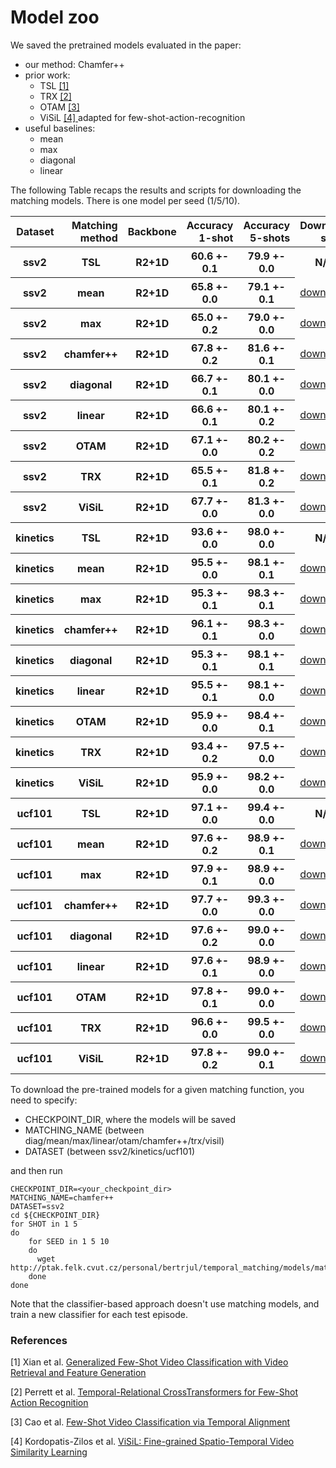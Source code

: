 # Model zoo

We saved the pretrained models evaluated in the paper:
* our method: Chamfer++
* prior work:
  * TSL [[1] ](#references)
  * TRX [[2] ](#references)
  * OTAM [[3] ](#references)
  * ViSiL [[4] ](#references) adapted for few-shot-action-recognition
* useful baselines:
  * mean
  * max
  * diagonal
  * linear

The following Table recaps the results and scripts for downloading the matching models. 
There is one model per seed (1/5/10).

<table>
  <thead>
    <tr style="text-align: right;">
      <th>Dataset</th>
      <th>Matching method</th>
      <th>Backbone</th>
      <th>Accuracy 1-shot</th>
      <th>Accuracy 5-shots</th>
      <th>Download script</th>
    </tr>
  </thead>
  <tbody>
    <tr>
      <th>ssv2</th>
      <th>TSL</th>
      <th>R2+1D</th>
      <th>60.6 +- 0.1</th>
      <th>79.9 +- 0.0</th>
      <th>N/A</th>
    </tr>
    <tr>
      <th>ssv2</th>
      <th>mean</th>
      <th>R2+1D</th>
      <th>65.8 +- 0.0</th>
      <th>79.1 +- 0.1</th>
      <td><a href="http://ptak.felk.cvut.cz/personal/bertrjul/temporal_matching/scripts/matching/ssv2/mean/download_ssv2_mean_5way_all_shots_all_seeds.sh">download</a></td>
    </tr>
    <tr>
      <th>ssv2</th>
      <th>max</th>
      <th>R2+1D</th>
      <th>65.0 +- 0.2</th>
      <th>79.0 +- 0.0</th>
      <td><a href="http://ptak.felk.cvut.cz/personal/bertrjul/temporal_matching/scripts/matching/ssv2/max/download_ssv2_max_5way_all_shots_all_seeds.sh">download</a></td>
    </tr>
    <tr>
      <th>ssv2</th>
      <th>chamfer++</th>
      <th>R2+1D</th>
      <th>67.8 +- 0.2</th>
      <th>81.6 +- 0.1</th>
      <td><a href="http://ptak.felk.cvut.cz/personal/bertrjul/temporal_matching/scripts/matching/ssv2/chamfer++/download_ssv2_chamfer++_5way_all_shots_all_seeds.sh">download</a></td>
    </tr>
    <tr>
      <th>ssv2</th>
      <th>diagonal</th>
      <th>R2+1D</th>
      <th>66.7 +- 0.1</th>
      <th>80.1 +- 0.0</th>
      <td><a href="http://ptak.felk.cvut.cz/personal/bertrjul/temporal_matching/scripts/matching/ssv2/diag/download_ssv2_diag_5way_all_shots_all_seeds.sh">download</a></td>
    </tr>
    <tr>
      <th>ssv2</th>
      <th>linear</th>
      <th>R2+1D</th>
      <th>66.6 +- 0.1</th>
      <th>80.1 +- 0.2</th>
      <td><a href="http://ptak.felk.cvut.cz/personal/bertrjul/temporal_matching/scripts/matching/ssv2/linear/download_ssv2_linear_5way_all_shots_all_seeds.sh">download</a></td>
    </tr>
    <tr>
      <th>ssv2</th>
      <th>OTAM</th>
      <th>R2+1D</th>
      <th>67.1 +- 0.0</th>
      <th>80.2 +- 0.2</th>
      <td><a href="http://ptak.felk.cvut.cz/personal/bertrjul/temporal_matching/scripts/matching/ssv2/otam/download_ssv2_otam_5way_all_shots_all_seeds.sh">download</a></td>
    </tr>
    <tr>
      <th>ssv2</th>
      <th>TRX</th>
      <th>R2+1D</th>
      <th>65.5 +- 0.1</th>
      <th>81.8 +- 0.2</th>
      <td><a href="http://ptak.felk.cvut.cz/personal/bertrjul/temporal_matching/scripts/matching/ssv2/trx/download_ssv2_trx_5way_all_shots_all_seeds.sh">download</a></td>
    </tr>
    <tr>
      <th>ssv2</th>
      <th>ViSiL</th>
      <th>R2+1D</th>
      <th>67.7 +- 0.0</th>
      <th>81.3 +- 0.0</th>
      <td><a href="http://ptak.felk.cvut.cz/personal/bertrjul/temporal_matching/scripts/matching/ssv2/visil/download_ssv2_visil_5way_all_shots_all_seeds.sh">download</a></td>
    </tr>
    <tr>
      <th>kinetics</th>
      <th>TSL</th>
      <th>R2+1D</th>
      <th>93.6 +- 0.0</th>
      <th>98.0 +- 0.0</th>
      <th>N/A</th>
    </tr>
    <tr>
      <th>kinetics</th>
      <th>mean</th>
      <th>R2+1D</th>
      <th>95.5 +- 0.0</th>
      <th>98.1 +- 0.1</th>
      <td><a href="http://ptak.felk.cvut.cz/personal/bertrjul/temporal_matching/scripts/matching/kinetics/mean/download_kinetics_mean_5way_all_shots_all_seeds.sh">download</a></td>
    </tr>
    <tr>
      <th>kinetics</th>
      <th>max</th>
      <th>R2+1D</th>
      <th>95.3 +- 0.1</th>
      <th>98.3 +- 0.1</th>
      <td><a href="http://ptak.felk.cvut.cz/personal/bertrjul/temporal_matching/scripts/matching/kinetics/max/download_kinetics_max_5way_all_shots_all_seeds.sh">download</a></td>
    </tr>
    <tr>
      <th>kinetics</th>
      <th>chamfer++</th>
      <th>R2+1D</th>
      <th>96.1 +- 0.1</th>
      <th>98.3 +- 0.0</th>
      <td><a href="http://ptak.felk.cvut.cz/personal/bertrjul/temporal_matching/scripts/matching/kinetics/chamfer++/download_kinetics_chamfer++_5way_all_shots_all_seeds.sh">download</a></td>
    </tr>
    <tr>
      <th>kinetics</th>
      <th>diagonal</th>
      <th>R2+1D</th>
      <th>95.3 +- 0.1</th>
      <th>98.1 +- 0.1</th>
      <td><a href="http://ptak.felk.cvut.cz/personal/bertrjul/temporal_matching/scripts/matching/kinetics/diag/download_kinetics_diag_5way_all_shots_all_seeds.sh">download</a></td>
    </tr>
    <tr>
      <th>kinetics</th>
      <th>linear</th>
      <th>R2+1D</th>
      <th>95.5 +- 0.1</th>
      <th>98.1 +- 0.0</th>
      <td><a href="http://ptak.felk.cvut.cz/personal/bertrjul/temporal_matching/scripts/matching/kinetics/linear/download_kinetics_linear_5way_all_shots_all_seeds.sh">download</a></td>
    </tr>
    <tr>
      <th>kinetics</th>
      <th>OTAM</th>
      <th>R2+1D</th>
      <th>95.9 +- 0.0</th>
      <th>98.4 +- 0.1</th>
      <td><a href="http://ptak.felk.cvut.cz/personal/bertrjul/temporal_matching/scripts/matching/kinetics/otam/download_kinetics_otam_5way_all_shots_all_seeds.sh">download</a></td>
    </tr>
    <tr>
      <th>kinetics</th>
      <th>TRX</th>
      <th>R2+1D</th>
      <th>93.4 +- 0.2</th>
      <th>97.5 +- 0.0</th>
      <td><a href="http://ptak.felk.cvut.cz/personal/bertrjul/temporal_matching/scripts/matching/kinetics/trx/download_kinetics_trx_5way_all_shots_all_seeds.sh">download</a></td>
    </tr>
    <tr>
      <th>kinetics</th>
      <th>ViSiL</th>
      <th>R2+1D</th>
      <th>95.9 +- 0.0</th>
      <th>98.2 +- 0.0</th>
      <td><a href="http://ptak.felk.cvut.cz/personal/bertrjul/temporal_matching/scripts/matching/kinetics/visil/download_kinetics_visil_5way_all_shots_all_seeds.sh">download</a></td>
    </tr>
    <tr>
      <th>ucf101</th>
      <th>TSL</th>
      <th>R2+1D</th>
      <th>97.1 +- 0.0</th>
      <th>99.4 +- 0.0</th>
      <th>N/A</th>
    </tr>
    <tr>
      <th>ucf101</th>
      <th>mean</th>
      <th>R2+1D</th>
      <th>97.6 +- 0.2</th>
      <th>98.9 +- 0.1</th>
      <td><a href="http://ptak.felk.cvut.cz/personal/bertrjul/temporal_matching/scripts/matching/ucf101/mean/download_ucf101_mean_5way_all_shots_all_seeds.sh">download</a></td>
    </tr>
    <tr>
      <th>ucf101</th>
      <th>max</th>
      <th>R2+1D</th>
      <th>97.9 +- 0.1</th>
      <th>98.9 +- 0.0</th>
      <td><a href="http://ptak.felk.cvut.cz/personal/bertrjul/temporal_matching/scripts/matching/ucf101/max/download_ucf101_max_5way_all_shots_all_seeds.sh">download</a></td>
    </tr>
    <tr>
      <th>ucf101</th>
      <th>chamfer++</th>
      <th>R2+1D</th>
      <th>97.7 +- 0.0</th>
      <th>99.3 +- 0.0</th>
      <td><a href="http://ptak.felk.cvut.cz/personal/bertrjul/temporal_matching/scripts/matching/ucf101/chamfer++/download_ucf101_chamfer++_5way_all_shots_all_seeds.sh">download</a></td>
    </tr>
    <tr>
      <th>ucf101</th>
      <th>diagonal</th>
      <th>R2+1D</th>
      <th>97.6 +- 0.2</th>
      <th>99.0 +- 0.0</th>
      <td><a href="http://ptak.felk.cvut.cz/personal/bertrjul/temporal_matching/scripts/matching/ucf101/diag/download_ucf101_diag_5way_all_shots_all_seeds.sh">download</a></td>
    </tr>
    <tr>
      <th>ucf101</th>
      <th>linear</th>
      <th>R2+1D</th>
      <th>97.6 +- 0.1</th>
      <th>98.9 +- 0.0</th>
      <td><a href="http://ptak.felk.cvut.cz/personal/bertrjul/temporal_matching/scripts/matching/ucf101/linear/download_ucf101_linear_5way_all_shots_all_seeds.sh">download</a></td>
    </tr>
    <tr>
      <th>ucf101</th>
      <th>OTAM</th>
      <th>R2+1D</th>
      <th>97.8 +- 0.1</th>
      <th>99.0 +- 0.0</th>
      <td><a href="http://ptak.felk.cvut.cz/personal/bertrjul/temporal_matching/scripts/matching/ucf101/otam/download_ucf101_otam_5way_all_shots_all_seeds.sh">download</a></td>
    </tr>
    <tr>
      <th>ucf101</th>
      <th>TRX</th>
      <th>R2+1D</th>
      <th>96.6 +- 0.0</th>
      <th>99.5 +- 0.0</th>
      <td><a href="http://ptak.felk.cvut.cz/personal/bertrjul/temporal_matching/scripts/matching/ucf101/trx/download_ucf101_trx_5way_all_shots_all_seeds.sh">download</a></td>
    </tr>
    <tr>
      <th>ucf101</th>
      <th>ViSiL</th>
      <th>R2+1D</th>
      <th>97.8 +- 0.2</th>
      <th>99.0 +- 0.1</th>
      <td><a href="http://ptak.felk.cvut.cz/personal/bertrjul/temporal_matching/scripts/matching/ucf101/visil/download_ucf101_visil_5way_all_shots_all_seeds.sh">download</a></td>
    </tr>
  </tbody>
</table>

To download the pre-trained models for a given matching function, you need to specify:
* CHECKPOINT_DIR, where the models will be saved
* MATCHING_NAME (between diag/mean/max/linear/otam/chamfer++/trx/visil)
* DATASET (between ssv2/kinetics/ucf101)

and then run

```
CHECKPOINT_DIR=<your_checkpoint_dir>
MATCHING_NAME=chamfer++
DATASET=ssv2
cd ${CHECKPOINT_DIR}
for SHOT in 1 5
do
    for SEED in 1 5 10
    do
      wget http://ptak.felk.cvut.cz/personal/bertrjul/temporal_matching/models/matching/${DATASET}/${MATCHING_NAME}/${DATASET}_${MATCHING_NAME}_5way_${SHOT}shots_seed${SEED}.pt
    done
done
```


Note that the classifier-based approach doesn't use matching models, and train a new classifier 
for each test episode.


### References

[1] Xian et al. [Generalized Few-Shot Video Classification with Video Retrieval and Feature Generation](https://arxiv.org/pdf/2007.04755.pdf) 

[2] Perrett et al. [Temporal-Relational CrossTransformers for Few-Shot Action Recognition](https://arxiv.org/abs/2101.06184)

[3] Cao et al. [Few-Shot Video Classification via Temporal Alignment](https://arxiv.org/abs/1906.11415)

[4] Kordopatis-Zilos et al. [ViSiL: Fine-grained Spatio-Temporal Video Similarity Learning](https://arxiv.org/abs/1908.07410)

